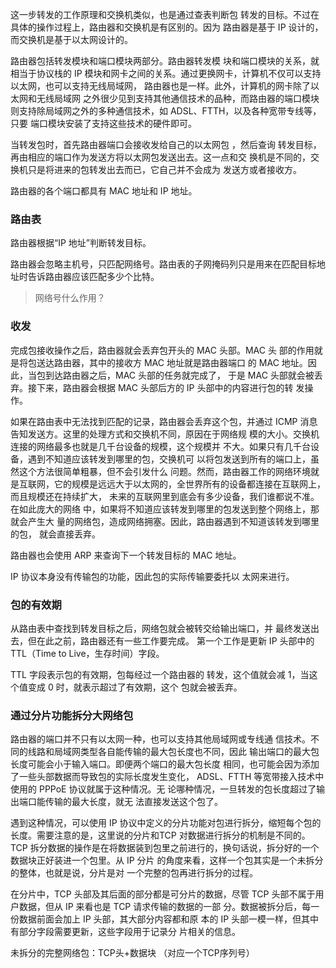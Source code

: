 这一步转发的工作原理和交换机类似，也是通过查表判断包 转发的目标。不过在具体的操作过程上，路由器和交换机是有区别的。因为 路由器是基于 IP 设计的，而交换机是基于以太网设计的。

路由器包括转发模块和端口模块两部分。路由器转发模 块和端口模块的关系，就相当于协议栈的 IP 模块和网卡之间的关系。通过更换网卡，计算机不仅可以支持以太网，也可以支持无线局域网， 路由器也是一样。此外，计算机的网卡除了以太网和无线局域网 之外很少见到支持其他通信技术的品种，而路由器的端口模块则支持除局域网之外的多种通信技术，如 ADSL、FTTH，以及各种宽带专线等，只要 端口模块安装了支持这些技术的硬件即可。



当转发包时，首先路由器端口会接收发给自己的以太网包 ，然后查询 转发目标，再由相应的端口作为发送方将以太网包发送出去。这一点和交 换机是不同的，交换机只是将进来的包转发出去而已，它自己并不会成为 发送方或者接收方。

路由器的各个端口都具有 MAC 地址和 IP 地址。



### 路由表

路由器根据“IP 地址”判断转发目标。

路由器会忽略主机号，只匹配网络号。路由表的子网掩码列只是用来在匹配目标地址时告诉路由器应该匹配多少个比特。

> 网络号什么作用？



### 收发

完成包接收操作之后，路由器就会丢弃包开头的 MAC 头部。MAC 头 部的作用就是将包送达路由器，其中的接收方 MAC 地址就是路由器端口 的 MAC 地址。因此，当包到达路由器之后，MAC 头部的任务就完成了， 于是 MAC 头部就会被丢弃。接下来，路由器会根据 MAC 头部后方的 IP 头部中的内容进行包的转 发操作。



如果在路由表中无法找到匹配的记录，路由器会丢弃这个包，并通过 ICMP 消息告知发送方。这里的处理方式和交换机不同，原因在于网络规 模的大小。交换机连接的网络最多也就是几千台设备的规模，这个规模并 不大。如果只有几千台设备，遇到不知道应该转发到哪里的包，交换机可 以将包发送到所有的端口上，虽然这个方法很简单粗暴，但不会引发什么 问题。然而，路由器工作的网络环境就是互联网，它的规模是远远大于以太网的，全世界所有的设备都连接在互联网上，而且规模还在持续扩大， 未来的互联网里到底会有多少设备，我们谁都说不准。在如此庞大的网络 中，如果将不知道应该转发到哪里的包发送到整个网络上，那就会产生大 量的网络包，造成网络拥塞。因此，路由器遇到不知道该转发到哪里的包， 就会直接丢弃。



路由器也会使用 ARP 来查询下一个转发目标的 MAC 地址。

IP 协议本身没有传输包的功能，因此包的实际传输要委托以 太网来进行。



### 包的有效期

从路由表中查找到转发目标之后，网络包就会被转交给输出端口，并 最终发送出去，但在此之前，路由器还有一些工作要完成。 第一个工作是更新 IP 头部中的 TTL（Time to Live，生存时间）字段。

TTL 字段表示包的有效期，包每经过一个路由器的 转发，这个值就会减 1，当这个值变成 0 时，就表示超过了有效期，这个 包就会被丢弃。



### 通过分片功能拆分大网络包

路由器的端口并不只有以太网一种，也可以支持其他局域网或专线通 信技术。不同的线路和局域网类型各自能传输的最大包长度也不同，因此 输出端口的最大包长度可能会小于输入端口。即便两个端口的最大包长度 相同，也可能会因为添加了一些头部数据而导致包的实际长度发生变化， ADSL、FTTH 等宽带接入技术中使用的 PPPoE 协议就属于这种情况。无 论哪种情况，一旦转发的包长度超过了输出端口能传输的最大长度，就无 法直接发送这个包了。

遇到这种情况，可以使用 IP 协议中定义的分片功能对包进行拆分，缩短每个包的长度。需要注意的是，这里说的分片和TCP 对数据进行拆分的机制是不同的。TCP 拆分数据的操作是在将数据装到包里之前进行的，换句话说，拆分好的一个数据块正好装进一个包里。从 IP 分片 的角度来看，这样一个包其实是一个未拆分的整体，也就是说，分片是对 一个完整的包再进行拆分的过程。

在分片中，TCP 头部及其后面的部分都是可分片的数据，尽管 TCP 头部不属于用户数据，但从 IP 来看也是 TCP 请求传输的数据的一部 分。数据被拆分后，每一份数据前面会加上 IP 头部，其大部分内容都和原 本的 IP 头部一模一样，但其中有部分字段需要更新，这些字段用于记录分 片相关的信息。



未拆分的完整网络包：TCP头+数据块 （对应一个TCP序列号）